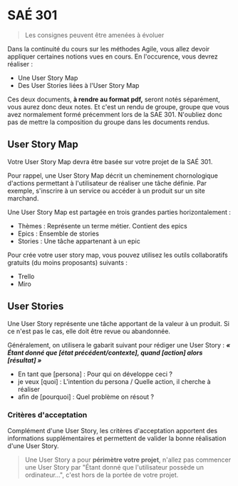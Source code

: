 # SAÉ 301

> Les consignes peuvent être amenées à évoluer

Dans la continuité du cours sur les méthodes Agile, vous allez devoir appliquer certaines notions vues en cours. En l'occurence, vous devrez réaliser :
- Une User Story Map
- Des User Stories liées à l'User Story Map

Ces deux documents, **à rendre au format pdf,** seront notés séparément, vous aurez donc deux notes. Et c'est un rendu de groupe, groupe que vous avez normalement formé précemment lors de la SAE 301. N'oubliez donc pas de mettre la composition du groupe dans les documents rendus.

## User Story Map

Votre User Story Map devra être basée sur votre projet de la SAÉ 301.

Pour rappel, une User Story Map décrit un cheminement chornologique d'actions permettant à l'utilisateur de réaliser une tâche définie. Par exemple, s'inscrire à un service ou accéder à un produit sur un site marchand.

Une User Story Map est partagée en trois grandes parties horizontalement :
- Thèmes : Représente un terme métier. Contient des epics
- Epics : Ensemble de stories
- Stories : Une tâche appartenant à un epic

Pour crée votre user story map, vous pouvez utilisez les outils collaboratifs gratuits (du moins proposants) suivants : 
- Trello
- Miro

## User Stories

Une User Story représente une tâche apportant de la valeur à un produit. Si ce n'est pas le cas, elle doit être revue ou abandonnée.

Généralement, on utilisera le gabarit suivant pour rédiger une User Story : **_« Étant donné que [état précédent/contexte], quand [action] alors [résultat] »_**
- En tant que [persona] : Pour qui on développe ceci ?
- je veux [quoi] : L'intention du persona / Quelle action, il cherche à réaliser
- afin de [pourquoi] : Quel problème on résout ?

### Critères d'acceptation

Complément d'une User Story, les critères d'acceptation apportent des informations supplémentaires et permettent de valider la bonne réalisation d'une User Story.

> Une User Story a pour **périmètre votre projet**, n'allez pas commencer une User Story par "Étant donné que l'utilisateur possède un ordinateur...", c'est hors de la portée de votre projet.
